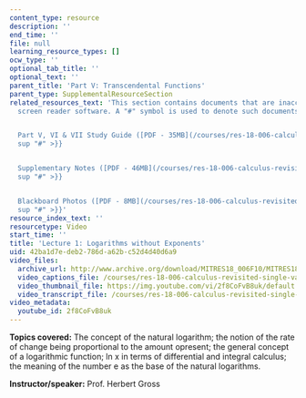 ```yaml
---
content_type: resource
description: ''
end_time: ''
file: null
learning_resource_types: []
ocw_type: ''
optional_tab_title: ''
optional_text: ''
parent_title: 'Part V: Transcendental Functions'
parent_type: SupplementalResourceSection
related_resources_text: 'This section contains documents that are inaccessible to
  screen reader software. A "#" symbol is used to denote such documents.


  Part V, VI & VII Study Guide ([PDF - 35MB](/courses/res-18-006-calculus-revisited-single-variable-calculus-fall-2010/resources/mitres_18_006_study_5_6_7)){{<
  sup "#" >}}


  Supplementary Notes ([PDF - 46MB](/courses/res-18-006-calculus-revisited-single-variable-calculus-fall-2010/resources/mitres_18_006_supp_notes-1)){{<
  sup "#" >}}


  Blackboard Photos ([PDF - 8MB](/courses/res-18-006-calculus-revisited-single-variable-calculus-fall-2010/resources/mitres_18_006_blackboard-1)){{<
  sup "#" >}}'
resource_index_text: ''
resourcetype: Video
start_time: ''
title: 'Lecture 1: Logarithms without Exponents'
uid: 42ba1d7e-deb2-786d-a62b-c52d4d40d6a9
video_files:
  archive_url: http://www.archive.org/download/MITRES18_006F10/MITRES18_006F10_26_0501_300k.mp4
  video_captions_file: /courses/res-18-006-calculus-revisited-single-variable-calculus-fall-2010/cf5015730d71540094ea913557ef4744_2f8CoFvB8uk.vtt
  video_thumbnail_file: https://img.youtube.com/vi/2f8CoFvB8uk/default.jpg
  video_transcript_file: /courses/res-18-006-calculus-revisited-single-variable-calculus-fall-2010/0691862321b26aaff08b80f01ba55a86_2f8CoFvB8uk.pdf
video_metadata:
  youtube_id: 2f8CoFvB8uk
---
```


**Topics covered:** The concept of the natural logarithm; the notion of the rate of change being proportional to the amount opresent; the general concept of a logarithmic function; ln x in terms of differential and integral calculus; the meaning of the number e as the base of the natural logarithms.

**Instructor/speaker:** Prof. Herbert Gross

